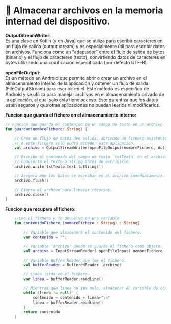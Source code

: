 # 📌 Almacenar archivos en la memoria internad del dispositivo.

**OutputStreamWriter:**     
Es una clase en Kotlin (y en Java) que se utiliza para escribir caracteres en un flujo de salida (output stream) y es especialmente útil para escribir datos en archivos. Funciona como un "adaptador" entre el flujo de salida de bytes (binario) y el flujo de caracteres (texto), convirtiendo datos de caracteres en bytes utilizando una codificación especificada (por defecto UTF-8).

**openFileOutput:**    
Es un método en Android que permite abrir o crear un archivo en el almacenamiento interno de la aplicación y obtener un flujo de salida (FileOutputStream) para escribir en él. Este método es específico de Android y se utiliza para manejar archivos en el almacenamiento privado de la aplicación, al cual solo esta tiene acceso. Esto garantiza que los datos estén seguros y que otras aplicaciones no puedan leerlos ni modificarlos.


**Funcion que guarda el fichero en el almacenamiento interno:**
```kotlin
// Función que guarda el contenido de un campo de texto en un archivo.
fun guardar(nombreFichero: String) {

    // Crea un flujo de datos ded salida, abriendo un fichero existente o creando uno nuevo.
    // A este fichero solo podrá acceder esta aplicacion.
    val archivo = OutputStreamWriter(openFileOutput(nombreFichero, Activity.MODE_PRIVATE))

    // Escribe el contenido del campo de texto `txtTexto` en el archivo.
    // Convierte el texto a String antes de escribirlo.
    archivo.write(txtTexto.text.toString())

    // Asegura que los datos se escriban en el archivo inmediatamente.
    archivo.flush()

    // Cierra el archivo para liberar recursos.
    archivo.close()
}
```

**Funcion que recupera el fichero:**
```kotlin
    //Leo el fichero y lo devuelvo en una variable
    fun contenidoFichero (nombreFichero : String) : String{

        // Variable que almacenará el contenido del fichero.
        var contenido = "";

        // Variable 'archivo' donde se guarda el fichero como objeto.  
        val archivo = InputStreamReader( openFileInput( nombreFichero ) )

        // Variable Buffer Reader que lee el fichero.
        val bufferReader = BufferedReader (archivo)

        // Linea leida en el fichero
        var linea = bufferReader.readLine()

        // Mientras que linea no sea nulo, almacenar en variable de contenido.
        while (linea != null)  {
            contenido = contenido + linea+"\n"
            linea = bufferReader.readLine()
        }
        return contenido
    }
```
